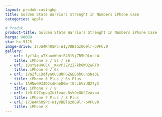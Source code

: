 ```yaml
---
layout: produk-casinghp
title: Golden State Warriors Strenght In Numbers iPhone Case
categories: apple

# Produk
product-title: Golden State Warriors Strenght In Numbers iPhone Case
harga: 90000
sku: hn-5125
image-drive: 17JW4KhRSPc-W1yVDBlGz0G9lr-pVFUv0
gallery:
  - url: 1yf14q_uTXaumWnhtF4R1VjZR5hDLncLW
    title: iPhone 5 / 5s / SE
  - url: 1DuYyeHHCCX__KxvPJZV2I7kk8WD2wRT0
    title: iPhone 6 / 6s
  - url: 1VaZfLCDdfya0USQhPGZGEGbbUun5Na3L
    title: iPhone 6 Plus / 6s Plus
  - url: 1AHNwG93JD2sdHabD6m-t0szbViUQ27y3
    title: iPhone 7 / 8
  - url: 1eB-D7IxpvgZuilvaq-BsVOeONSZzaxou
    title: iPhone 7 Plus / 8 Plus
  - url: 17JW4KhRSPc-W1yVDBlGz0G9lr-pVFUv0
    title: iPhone X
---
```

